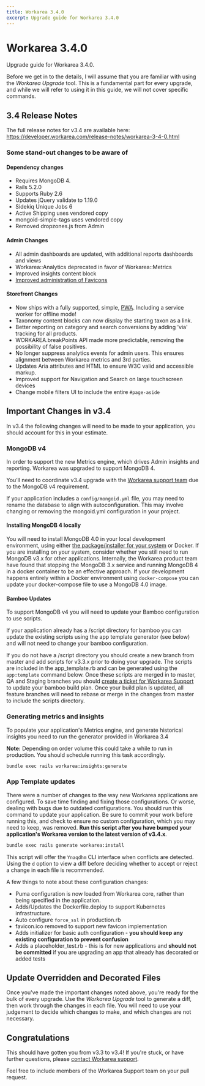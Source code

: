 ```yaml
---
title: Workarea 3.4.0
excerpt: Upgrade guide for Workarea 3.4.0
---
```


# Workarea 3.4.0

Upgrade guide for Workarea 3.4.0.

Before we get in to the details, I will assume that you are familiar with using
the _Workarea Upgrade_ tool. This
is a fundamental part for every upgrade, and while we will refer to using it in
this guide, we will not cover specific commands.

## 3.4 Release Notes

The full release notes for v3.4 are available here:
<https://developer.workarea.com/release-notes/workarea-3-4-0.html>

### Some stand-out changes to be aware of

#### Dependency changes

* Requires MongoDB 4.
* Rails 5.2.0
* Supports Ruby 2.6
* Updates jQuery validate to 1.19.0
* Sidekiq Unique Jobs 6
* Active Shipping uses vendored copy
* mongoid-simple-tags uses vendored copy
* Removed dropzones.js from Admin

#### Admin Changes

* All admin dashboards are updated, with additional reports dashboards and views
* Workarea::Analytics deprecated in favor of Workarea::Metrics
* Improved insights content block
* [Improved administration of Favicons](https://developer.workarea.com/articles/favicon-support.html)

#### Storefront Changes

* Now ships with a fully supported, simple, [PWA](https://developers.google.com/web/progressive-web-apps/).
  Including a service worker for offline mode!
* Taxonomy content blocks can now display the starting taxon as a link.
* Better reporting on category and search conversions by adding 'via' tracking
  for all products.
* WORKAREA.breakPoints API made more predictable, removing the possibility of false
  positives.
* No longer suppress analytics events for admin users. This ensures alignment
  between Workarea metrics and 3rd parties.
* Updates Aria attributes and HTML to ensure W3C valid and accessible markup.
* Improved support for Navigation and Search on large touchscreen devices
* Change mobile filters UI to include the entire `#page-aside`

## Important Changes in v3.4

In v3.4 the following changes will need to be made to your application, you
should account for this in your estimate.

### MongoDB v4

In order to support the new Metrics engine, which drives Admin insights and
reporting. Workarea was upgraded to support MongoDB 4.

You’ll need to coordinate v3.4 upgrade with the [Workarea support team](https://support.workarea.com)
due to the MongoDB v4 requirement.

If your application includes a `config/mongoid.yml` file, you may need to rename
the database to align with autoconfiguration. This may involve changing or
removing the mongoid.yml configuration in your project.

#### Installing MongoDB 4 locally

You will need to install MongoDB 4.0 in your local development environment, using
either [the package/installer for your system](https://docs.mongodb.com/manual/installation/#mongodb-community-edition)
or Docker. If you are installing on your system, consider whether you still need
to run MongoDB v3.x for other applications. Internally, the Workarea product team
have found that stopping the MongoDB 3.x service and running MongoDB 4 in a docker
container to be an effective approach. If your development happens entirely within
a Docker environment using `docker-compose` you can update your docker-compose
file to use a MongoDB 4.0 image.

#### Bamboo Updates

To support MongoDB v4 you will need to update your Bamboo configuration to use
scripts.

If your application already has a /script directory for bamboo you can update the
existing scripts using the app template generator (see below) and will not need
to change your bamboo configuration.

If you do not have a /script directory you should create a new branch from master
and add scripts for v3.3.x prior to doing your upgrade. The scripts are included
in the app_template.rb and can be generated using the `app:template` command below.
Once these scripts are merged in to master, QA and Staging branches you should
[create a ticket for Workarea Support](https://jira.tools.weblinc.com/servicedesk/customer/portal/16/create/247)
to update your bamboo build plan. Once your build plan is updated, all feature
branches will need to rebase or merge in the changes from master to include the
scripts directory.

### Generating metrics and insights

To populate your application's Metrics engine, and generate historical insights
you need to run the generator provided in Workarea 3.4

**Note:** Depending on order volume this could take a while to run in production.
You should schedule running this task accordingly.

```bash
bundle exec rails workarea:insights:generate
```

### App Template updates

There were a number of changes to the way new Workarea applications are
configured. To save time finding and fixing those configurations. Or worse,
dealing with bugs due to outdated configurations. You should run this command to
update your application. Be sure to commit your work before running this, and
check to ensure no custom configuration, which you may need to keep, was removed.
**Run this script after you have bumped your application's Workarea version to the latest version of v3.4.x**.

```bash
bundle exec rails generate workarea:install
```

This script will offer the `Ynaqdhm` CLI interface when conflicts are detected.
Using the `d` option to view a diff before deciding whether to accept or reject
a change in each file is recommended.

A few things to note about these configuration changes:

* Puma configuration is now loaded from Workarea core, rather than being specified in the application.
* Adds/Updates the Dockerfile.deploy to support Kubernetes infrastructure.
* Auto configure `force_ssl` in production.rb
* favicon.ico removed to support new favicon implementation
* Adds initializer for basic auth configuration - **you should keep any existing configuration to prevent confusion**
* Adds a placeholder_test.rb - this is for new applications and **should not be
  committed** if you are upgrading an app that already has decorated or added tests

## Update Overridden and Decorated Files

Once you've made the important changes noted above, you're ready for the bulk of
every upgrade. Use the _Workarea Upgrade_ tool
to generate a diff, then work through the changes in each file. You will need to
use your judgement to decide which changes to make, and which changes are not necessary.

## Congratulations

This should have gotten you from v3.3 to v3.4! If you're stuck, or have further
questions, please [contact Workarea support](https://support.workarea.com).

Feel free to include members of the Workarea Support team on your pull request.

